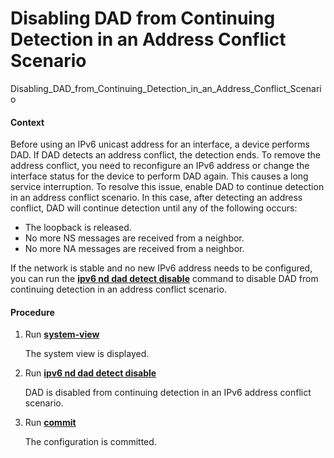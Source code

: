 Disabling DAD from Continuing Detection in an Address Conflict Scenario
=======================================================================

Disabling_DAD_from_Continuing_Detection_in_an_Address_Conflict_Scenario

#### Context

Before using an IPv6 unicast address for an interface, a device performs DAD. If DAD detects an address conflict, the detection ends. To remove the address conflict, you need to reconfigure an IPv6 address or change the interface status for the device to perform DAD again. This causes a long service interruption. To resolve this issue, enable DAD to continue detection in an address conflict scenario. In this case, after detecting an address conflict, DAD will continue detection until any of the following occurs:

* The loopback is released.
* No more NS messages are received from a neighbor.
* No more NA messages are received from a neighbor.

If the network is stable and no new IPv6 address needs to be configured, you can run the [**ipv6 nd dad detect disable**](cmdqueryname=ipv6+nd+dad+detect+disable) command to disable DAD from continuing detection in an address conflict scenario.


#### Procedure

1. Run [**system-view**](cmdqueryname=system-view)
   
   
   
   The system view is displayed.
2. Run [**ipv6 nd dad detect disable**](cmdqueryname=ipv6+nd+dad+detect+disable)
   
   
   
   DAD is disabled from continuing detection in an IPv6 address conflict scenario.
3. Run [**commit**](cmdqueryname=commit)
   
   
   
   The configuration is committed.